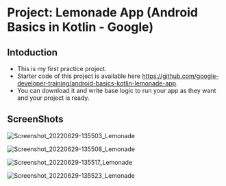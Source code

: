 Project: Lemonade App (Android Basics in Kotlin - Google)
==================================

Intoduction
-------------
- This is my first practice project.
- Starter code of this project is available here https://github.com/google-developer-training/android-basics-kotlin-lemonade-app.
- You can download it and write base logic to run your app as they want and your project is ready.

ScreenShots
------------
![Screenshot_20220629-135503_Lemonade](https://user-images.githubusercontent.com/91450792/176391598-759ddcf4-15c2-41ef-982b-827c764d0039.jpg)

![Screenshot_20220629-135508_Lemonade](https://user-images.githubusercontent.com/91450792/176391633-22d94bb2-6597-4a08-9180-c4cd4d782d2e.jpg)

![Screenshot_20220629-135517_Lemonade](https://user-images.githubusercontent.com/91450792/176391659-24f8df5b-2595-4bda-b498-d15914121bf8.jpg)

![Screenshot_20220629-135523_Lemonade](https://user-images.githubusercontent.com/91450792/176391691-331173ad-1749-47ee-9fd0-a685c1ace238.jpg)




